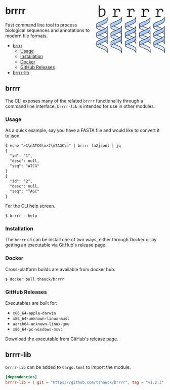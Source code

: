 # brrrr <a href='https://github.com/tshauck/brrrr'><img src='brrrr/docs/brrrr-logo.png' align="right" height="150" /></a>

Fast command line tool to process biological sequences and annotations to modern
file formats.

- [brrrr](#brrrr)
  - [Usage](#usage)
  - [Installation](#installation)
  - [Docker](#docker)
  - [GitHub Releases](#github-releases)
- [brrrr-lib](#brrrr-lib)

## brrrr

The CLI exposes many of the related `brrrr` functionality through a command line interface. `brrrr-lib` is intended for use in other modules.

### Usage

As a quick example, say you have a FASTA file and would like to convert it to
json.

```console
$ echo ">1\nATCG\n>2\nTAGC\n" | brrrr fa2jsonl | jq
{
  "id": "1",
  "desc": null,
  "seq": "ATCG"
}
{
  "id": "2",
  "desc": null,
  "seq": "TAGC"
}
```

For the CLI help screen.

```console
$ brrrr --help
```

### Installation

The `brrrr` cli can be install one of two ways, either through Docker or by
getting an executable via GitHub's release page.

### Docker

Cross-platform builds are available from docker hub.

```console
$ docker pull thauck/brrrr
```

### GitHub Releases

Executables are built for:

- `x86_64-apple-darwin`
- `x86_64-unknown-linux-musl`
- `aarch64-unknown-linux-gnu`
- `x86_64-pc-windows-msvc`

Download the executable from GitHub's
[release](https://github.com/tshauck/brrrr/releases) page.

[examples.sh]: https://github.com/tshauck/brrrr/blob/master/examples.sh

## brrrr-lib

`brrrr-lib` can be added to `Cargo.toml` to import the module.

```toml
[dependencies]
brrrr-lib = { git = "https://github.com/tshauck/brrrr", tag = "v1.2.3" }
```
